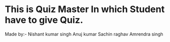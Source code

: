 # This is Quiz Master In which Student have to give Quiz.
Made by:-
Nishant kumar singh
Anuj kumar 
Sachin raghav
Amrendra singh

